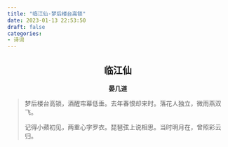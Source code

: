```yaml
---
title: "临江仙·梦后楼台高锁"
date: 2023-01-13 22:53:50
draft: false
categories:
- 诗词
---
```


## <center>临江仙</center>
**<center>晏几道</center>**

> 梦后楼台高锁，酒醒帘幕低垂。去年春恨却来时。落花人独立，微雨燕双飞。
>
> 记得小𬞟初见，两重心字罗衣。琵琶弦上说相思。当时明月在，曾照彩云归。
